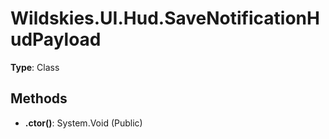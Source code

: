 ﻿# Wildskies.UI.Hud.SaveNotificationHudPayload

**Type**: Class

## Methods

- **.ctor()**: System.Void (Public)


